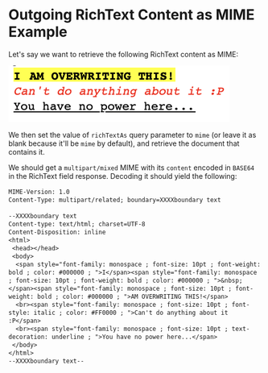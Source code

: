 # Outgoing RichText Content as MIME Example

Let's say we want to retrieve the following RichText content as MIME:

![Example RichText content](../../../../assets/images/ExampleRichtextContent.png)

We then set the value of `richTextAs` query parameter to `mime` (or leave it as blank because it'll be `mime` by default), and retrieve the document that contains it.

We should get a `multipart/mixed` MIME with its `content` encoded in `BASE64` in the RichText field response. Decoding it should yield the following:

```text
MIME-Version: 1.0
Content-Type: multipart/related; boundary=XXXXboundary text

--XXXXboundary text
Content-type: text/html; charset=UTF-8
Content-Disposition: inline
<html>
 <head></head>
 <body>
  <span style="font-family: monospace ; font-size: 10pt ; font-weight: bold ; color: #000000 ; ">I</span><span style="font-family: monospace ; font-size: 10pt ; font-weight: bold ; color: #000000 ; ">&nbsp;</span><span style="font-family: monospace ; font-size: 10pt ; font-weight: bold ; color: #000000 ; ">AM OVERWRITING THIS!</span>
  <br><span style="font-family: monospace ; font-size: 10pt ; font-style: italic ; color: #FF0000 ; ">Can't do anything about it :P</span>
  <br><span style="font-family: monospace ; font-size: 10pt ; text-decoration: underline ; ">You have no power here...</span>
 </body>
</html>
--XXXXboundary text--
```
